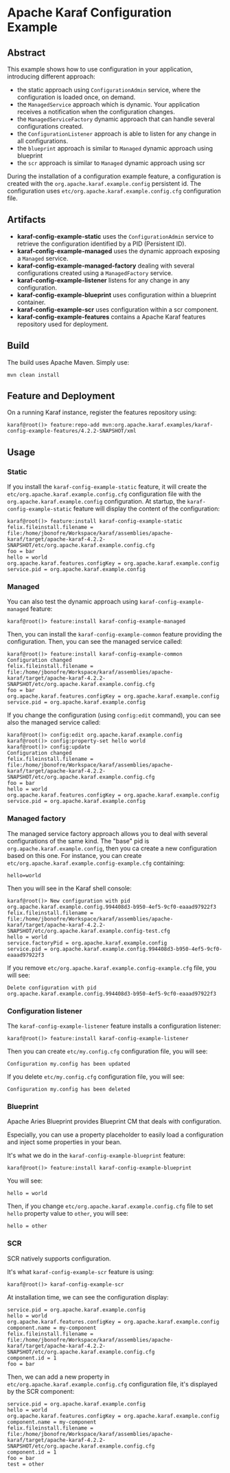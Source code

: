 <!--
    Licensed to the Apache Software Foundation (ASF) under one
    or more contributor license agreements.  See the NOTICE file
    distributed with this work for additional information
    regarding copyright ownership.  The ASF licenses this file
    to you under the Apache License, Version 2.0 (the
    "License"); you may not use this file except in compliance
    with the License.  You may obtain a copy of the License at

      http://www.apache.org/licenses/LICENSE-2.0

    Unless required by applicable law or agreed to in writing,
    software distributed under the License is distributed on an
    "AS IS" BASIS, WITHOUT WARRANTIES OR CONDITIONS OF ANY
    KIND, either express or implied.  See the License for the
    specific language governing permissions and limitations
    under the License.
-->
# Apache Karaf Configuration Example

## Abstract

This example shows how to use configuration in your application, introducing different approach:

* the static approach using `ConfigurationAdmin` service, where the configuration is loaded once, on demand.
* the `ManagedService` approach which is dynamic. Your application receives a notification when the configuration changes.
* the `ManagedServiceFactory` dynamic approach that can handle several configurations created.
* the `ConfigurationListener` approach is able to listen for any change in all configurations.
* the `blueprint` approach is similar to `Managed` dynamic approach using blueprint
* the `scr` approach is similar to `Managed` dynamic approach using scr

During the installation of a configuration example feature, a configuration is created with the `org.apache.karaf.example.config` persistent id.
The configuration uses `etc/org.apache.karaf.example.config.cfg` configuration file.

## Artifacts

* **karaf-config-example-static** uses the `ConfigurationAdmin` service to retrieve the configuration identified by a PID (Persistent ID).
* **karaf-config-example-managed** uses the dynamic approach exposing a `Managed` service.
* **karaf-config-example-managed-factory** dealing with several configurations created using a `ManagedFactory` service.
* **karaf-config-example-listener** listens for any change in any configuration.
* **karaf-config-example-blueprint** uses configuration within a blueprint container.
* **karaf-config-example-scr** uses configuration within a scr component.
* **karaf-config-example-features** contains a Apache Karaf features repository used for deployment.

## Build

The build uses Apache Maven. Simply use:

```
mvn clean install
```

## Feature and Deployment

On a running Karaf instance, register the features repository using:

```
karaf@root()> feature:repo-add mvn:org.apache.karaf.examples/karaf-config-example-features/4.2.2-SNAPSHOT/xml
```

## Usage

### Static

If you install the `karaf-config-example-static` feature, it will create the `etc/org.apache.karaf.example.config.cfg` configuration file with the
`org.apache.karaf.example.config` configuration. At startup, the `karaf-config-example-static` feature will display the content of the configuration:

```
karaf@root()> feature:install karaf-config-example-static 
felix.fileinstall.filename = file:/home/jbonofre/Workspace/karaf/assemblies/apache-karaf/target/apache-karaf-4.2.2-SNAPSHOT/etc/org.apache.karaf.example.config.cfg
foo = bar
hello = world
org.apache.karaf.features.configKey = org.apache.karaf.example.config
service.pid = org.apache.karaf.example.config
```

### Managed

You can also test the dynamic approach using `karaf-config-example-managed` feature:

```
karaf@root()> feature:install karaf-config-example-managed
```

Then, you can install the `karaf-config-example-common` feature providing the configuration. Then, you can see the managed service called:

```
karaf@root()> feature:install karaf-config-example-common
Configuration changed
felix.fileinstall.filename = file:/home/jbonofre/Workspace/karaf/assemblies/apache-karaf/target/apache-karaf-4.2.2-SNAPSHOT/etc/org.apache.karaf.example.config.cfg
foo = bar
org.apache.karaf.features.configKey = org.apache.karaf.example.config
service.pid = org.apache.karaf.example.config
```

If you change the configuration (using `config:edit` command), you can see also the managed service called:

```
karaf@root()> config:edit org.apache.karaf.example.config
karaf@root()> config:property-set hello world
karaf@root()> config:update
Configuration changed
felix.fileinstall.filename = file:/home/jbonofre/Workspace/karaf/assemblies/apache-karaf/target/apache-karaf-4.2.2-SNAPSHOT/etc/org.apache.karaf.example.config.cfg
foo = bar
hello = world
org.apache.karaf.features.configKey = org.apache.karaf.example.config
service.pid = org.apache.karaf.example.config
```

### Managed factory

The managed service factory approach allows you to deal with several configurations of the same kind. The "base" pid is `org.apache.karaf.example.config`, then you ca
create a new configuration based on this one. For instance, you can create `etc/org.apache.karaf.example.config-example.cfg` containing:

```
hello=world
```

Then you will see in the Karaf shell console:

```
karaf@root()> New configuration with pid org.apache.karaf.example.config.994408d3-b950-4ef5-9cf0-eaaad97922f3
felix.fileinstall.filename = file:/home/jbonofre/Workspace/karaf/assemblies/apache-karaf/target/apache-karaf-4.2.2-SNAPSHOT/etc/org.apache.karaf.example.config-test.cfg
hello = world
service.factoryPid = org.apache.karaf.example.config
service.pid = org.apache.karaf.example.config.994408d3-b950-4ef5-9cf0-eaaad97922f3
```

If you remove `etc/org.apache.karaf.example.config-example.cfg` file, you will see:

```
Delete configuration with pid org.apache.karaf.example.config.994408d3-b950-4ef5-9cf0-eaaad97922f3
```

### Configuration listener

The `karaf-config-example-listener` feature installs a configuration listener:

```
karaf@root()> feature:install karaf-config-example-listener
```

Then you can create `etc/my.config.cfg` configuration file, you will see:

```
Configuration my.config has been updated
```

If you delete `etc/my.config.cfg` configuration file, you will see:

```
Configuration my.config has been deleted
```

### Blueprint

Apache Aries Blueprint provides Blueprint CM that deals with configuration.

Especially, you can use a property placeholder to easily load a configuration and inject some properties in your bean.

It's what we do in the `karaf-config-example-blueprint` feature:

```
karaf@root()> feature:install karaf-config-example-blueprint
```

You will see:

```
hello = world
```

Then, if you change `etc/org.apache.karaf.example.config.cfg` file to set `hello` property value to `other`, you will see:

```
hello = other
```

### SCR

SCR natively supports configuration.

It's what `karaf-config-example-scr` feature is using:

```
karaf@root()> karaf-config-example-scr
```

At installation time, we can see the configuration display:

```
service.pid = org.apache.karaf.example.config
hello = world
org.apache.karaf.features.configKey = org.apache.karaf.example.config
component.name = my-component
felix.fileinstall.filename = file:/home/jbonofre/Workspace/karaf/assemblies/apache-karaf/target/apache-karaf-4.2.2-SNAPSHOT/etc/org.apache.karaf.example.config.cfg
component.id = 1
foo = bar
```

Then, we can add a new property in `etc/org.apache.karaf.example.config.cfg` configuration file, it's displayed by the SCR component:

```
service.pid = org.apache.karaf.example.config
hello = world
org.apache.karaf.features.configKey = org.apache.karaf.example.config
component.name = my-component
felix.fileinstall.filename = file:/home/jbonofre/Workspace/karaf/assemblies/apache-karaf/target/apache-karaf-4.2.2-SNAPSHOT/etc/org.apache.karaf.example.config.cfg
component.id = 1
foo = bar
test = other
```